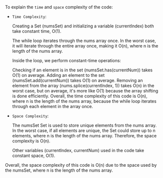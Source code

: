 To explain the `time` and `space` complexity of the code:

- `Time Complexity`:

  Creating a Set (numsSet) and initializing a variable (currentIndex) both take constant time, O(1).

  The while loop iterates through the nums array once. In the worst case, it will iterate through the entire array once, making it O(n), where n is the length of the nums array.

  Inside the loop, we perform constant-time operations:

  Checking if an element is in the set (numsSet.has(currentNum)) takes O(1) on average.
  Adding an element to the set (numsSet.add(currentNum)) takes O(1) on average.
  Removing an element from the array (nums.splice(currentIndex, 1)) takes O(n) in the worst case, but on average, it's more like O(1) because the array shifting is done efficiently.
  Overall, the time complexity of this code is O(n), where n is the length of the nums array, because the while loop iterates through each element in the array once.

- `Space Complexity`:

  The numsSet Set is used to store unique elements from the nums array. In the worst case, if all elements are unique, the Set could store up to n elements, where n is the length of the nums array. Therefore, the space complexity is O(n).

  Other variables (currentIndex, currentNum) used in the code take constant space, O(1).

Overall, the space complexity of this code is O(n) due to the space used by the numsSet, where n is the length of the nums array.